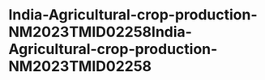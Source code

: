 # India-Agricultural-crop-production-NM2023TMID02258India-Agricultural-crop-production-NM2023TMID02258